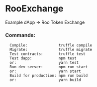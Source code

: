 RooExchange
===========
Example dApp -> Roo Token Exchange

### Commands:
```
  Compile:              truffle compile
  Migrate:              truffle migrate
  Test contracts:       truffle test
  Test dapp:            npm test 
  or:					yarn test
  Run dev server:       npm run start
  or:					yarn start
  Build for production: npm run build
  or:					yarn build
```
